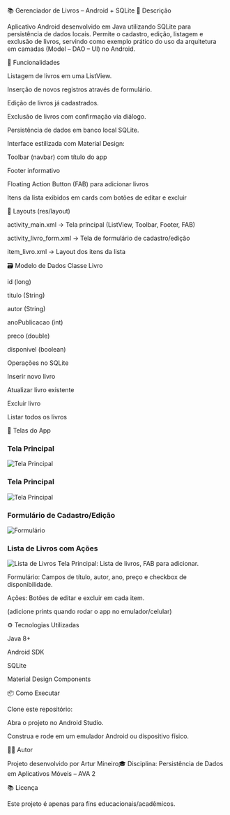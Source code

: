 📚 Gerenciador de Livros – Android + SQLite
📖 Descrição

Aplicativo Android desenvolvido em Java utilizando SQLite para persistência de dados locais.
Permite o cadastro, edição, listagem e exclusão de livros, servindo como exemplo prático do uso da arquitetura em camadas (Model – DAO – UI) no Android.

🚀 Funcionalidades

Listagem de livros em uma ListView.

Inserção de novos registros através de formulário.

Edição de livros já cadastrados.

Exclusão de livros com confirmação via diálogo.

Persistência de dados em banco local SQLite.

Interface estilizada com Material Design:

Toolbar (navbar) com título do app

Footer informativo

Floating Action Button (FAB) para adicionar livros

Itens da lista exibidos em cards com botões de editar e excluir


📂 Layouts (res/layout)

activity_main.xml → Tela principal (ListView, Toolbar, Footer, FAB)

activity_livro_form.xml → Tela de formulário de cadastro/edição

item_livro.xml → Layout dos itens da lista

🗃 Modelo de Dados
Classe Livro

id (long)

titulo (String)

autor (String)

anoPublicacao (int)

preco (double)

disponivel (boolean)

Operações no SQLite

Inserir novo livro

Atualizar livro existente

Excluir livro

Listar todos os livros

📸 Telas do App
### Tela Principal
![Tela Principal](docs/screenshots/tela_principal.png)

### Tela Principal
![Tela Principal](docs/screenshots/formularioeditar.png)

### Formulário de Cadastro/Edição
![Formulário](docs/screenshots/formulario.png)

### Lista de Livros com Ações
![Lista de Livros](docs/screenshots/mensagem-deletar.jpg)
Tela Principal: Lista de livros, FAB para adicionar.

Formulário: Campos de título, autor, ano, preço e checkbox de disponibilidade.

Ações: Botões de editar e excluir em cada item.

(adicione prints quando rodar o app no emulador/celular)

⚙️ Tecnologias Utilizadas

Java 8+

Android SDK

SQLite

Material Design Components

📦 Como Executar

Clone este repositório:




Abra o projeto no Android Studio.

Construa e rode em um emulador Android ou dispositivo físico.

👨‍💻 Autor

Projeto desenvolvido por Artur Mineiro🎓
Disciplina: Persistência de Dados em Aplicativos Móveis – AVA 2

📚 Licença

Este projeto é apenas para fins educacionais/acadêmicos.
